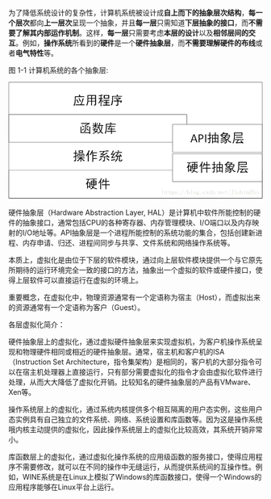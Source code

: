 为了降低系统设计的复杂性，计算机系统被设计成**自上而下的抽象层次结构**，**每一个层次**都向**上一层次**呈现一个抽象，并且**每一层**只需知道**下层抽象的接口**，而**不需要了解其内部运作机制**。这样，**每一层**只需要考虑**本层的设计**以及**相邻层间的交互**。例如，**操作系统**所看到的**硬件**是一个**硬件抽象层**，而**不需要理解硬件的布线**或者**电气特性**等。

图 1-1 计算机系统的各个抽象层:

![config](./images/1.jpeg)

硬件抽象层（Hardware Abstraction Layer, HAL）是计算机中软件所能控制的硬件的抽象接口，通常包括CPU的各种寄存器、内存管理模块、I/O端口以及内存映射的I/O地址等。API抽象层是一个进程所能控制的系统功能的集合，包括创建新进程、内存申请、归还、进程间同步与共享、文件系统和网络操作系统等。

本质上，虚拟化是由位于下层的软件模块，通过向上层软件模块提供一个与它原先所期待的运行环境完全一致的接口的方法，抽象出一个虚拟的软件或硬件接口，使得上层软件可以直接运行在虚拟的环境上。

重要概念，在虚拟化中，物理资源通常有一个定语称为宿主（Host），而虚拟出来的资源通常有一个定语称为客户（Guest）。

各层虚拟化简介：

硬件抽象层上的虚拟化，通过虚拟硬件抽象层来实现虚拟机，为客户机操作系统呈现和物理硬件相同或相近的硬件抽象层。通常，宿主机和客户机的ISA（Instruction Set Architecture，指令集架构）是相同的，客户机的大部分指令可以在宿主机处理器上直接运行，只有部分需要虚拟化的指令才会由虚拟化软件进行处理，从而大大降低了虚拟化开销。比较知名的硬件抽象层的产品有VMware、Xen等。

操作系统层上的虚拟化，通过系统内核提供多个相互隔离的用户态实例，这些用户态实例具有自己独立的文件系统、网络、系统设置和库函数等。因为这是操作系统哦内核主动提供的虚拟化，因此操作系统层上的虚拟化比较高效，其系统开销非常小。

库函数层上的虚拟化，通过虚拟化操作系统的应用级函数的服务接口，使得应用程序不需要修改，就可以在不同的操作中无缝运行，从而提供系统间的互操作性。例如，WINE系统是在Linux上模拟了Windows的库函数接口，使得一个Windows的应用程序能够在Linux平台上运行。

